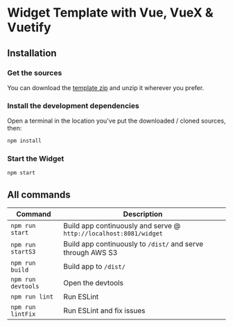 <!-- markdownlint-disable MD001 MD024 -->

# Widget Template with Vue, VueX & Vuetify

## Installation

### Get the sources

You can download the [template zip](https://btcc.s3-eu-west-1.amazonaws.com/widget-lab/templates/widget-template-vue.zip) and unzip it wherever you prefer.

### Install the development dependencies

Open a terminal in the location you've put the downloaded / cloned sources, then:

```bash
npm install
```

### Start the Widget

```bash
npm start
```

## All commands

| Command            | Description                                                       |
| ------------------ | ----------------------------------------------------------------- |
| `npm run start`    | Build app continuously and serve @ `http://localhost:8081/widget` |
| `npm run startS3`  | Build app continuously to `/dist/` and serve through AWS S3       |
| `npm run build`    | Build app to `/dist/`                                             |
| `npm run devtools` | Open the devtools                                                 |
| `npm run lint`     | Run ESLint                                                        |
| `npm run lintFix`  | Run ESLint and fix issues                                         |
